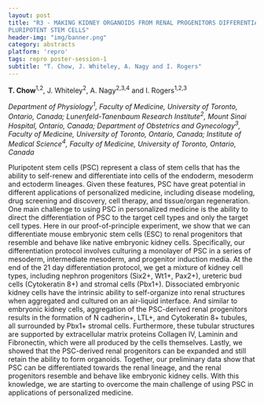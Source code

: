 ```yaml
---
layout: post
title: "R3 - MAKING KIDNEY ORGANOIDS FROM RENAL PROGENITORS DIFFERENTIATED FROM
PLURIPOTENT STEM CELLS"
header-img: "img/banner.png"
category: abstracts
platform: 'repro'
tags: repro poster-session-1
subtitle: "T. Chow, J. Whiteley, A. Nagy and I. Rogers"
---
```

__T. Chow__<sup>1,2</sup>, J. Whiteley<sup>2</sup>, A. Nagy<sup>2,3,4</sup> and I. Rogers<sup>1,2,3</sup>

_Department of Physiology<sup>1</sup>, Faculty of Medicine, University of
Toronto, Ontario, Canada; Lunenfeld-Tanenbaum Research Institute<sup>2</sup>,
Mount Sinai Hospital, Ontario, Canada; Department of Obstetrics and
Gynecology<sup>3</sup>, Faculty of Medicine, University of Toronto, Ontario,
Canada; Institute of Medical Science<sup>4</sup>, Faculty of Medicine, University
of Toronto, Ontario, Canada_

Pluripotent stem cells (PSC) represent a class of stem cells that has
the ability to self-renew and differentiate into cells of the endoderm,
mesoderm and ectoderm lineages. Given these features, PSC have great
potential in different applications of personalized medicine, including
disease modeling, drug screening and discovery, cell therapy, and
tissue/organ regeneration. One main challenge to using PSC in
personalized medicine is the ability to direct the differentiation of
PSC to the target cell types and only the target cell types. Here in our
proof-of-principle experiment, we show that we can differentiate mouse
embryonic stem cells (ESC) to renal progenitors that resemble and behave
like native embryonic kidney cells. Specifically, our differentiation
protocol involves culturing a monolayer of PSC in a series of mesoderm,
intermediate mesoderm, and progenitor induction media. At the end of the
21 day differentiation protocol, we get a mixture of kidney cell types,
including nephron progenitors (Six2+, Wt1+, Pax2+), ureteric bud cells
(Cytokeratin 8+) and stromal cells (Pbx1+). Dissociated embryonic kidney
cells have the intrinsic ability to self-organize into renal structures
when aggregated and cultured on an air-liquid interface. And similar to
embryonic kidney cells, aggregation of the PSC-derived renal progenitors
results in the formation of N cadherin+, LTL+, and Cytokeratin 8+
tubules, all surrounded by Pbx1+ stromal cells. Furthermore, these
tubular structures are supported by extracellular matrix proteins
Collagen IV, Laminin and Fibronectin, which were all produced by the
cells themselves. Lastly, we showed that the PSC-derived renal
progenitors can be expanded and still retain the ability to form
organoids. Together, our preliminary data show that PSC can be
differentiated towards the renal lineage, and the renal progenitors
resemble and behave like embryonic kidney cells. With this knowledge, we
are starting to overcome the main challenge of using PSC in applications
of personalized medicine.
